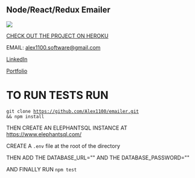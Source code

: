## Node/React/Redux Emailer
<img src="https://circleci.com/gh/Alex1100/emailer.png?style=shield&circle-token=bb3fd96873c7d0cd77012c94776fb58d124205f5" />

<a href="https://thawing-ravine-84995.herokuapp.com/">CHECK OUT THE PROJECT ON HEROKU</a>

EMAIL: alex1100.software@gmail.com

<a href="https://linkedin.com/in/alex1100">LinkedIn</a>

<a href="http://alex1100.software">Portfolio</a>


# TO RUN TESTS RUN 
<code>git clone https://github.com/Alex1100/emailer.git && npm install </code>

THEN CREATE AN ELEPHANTSQL INSTANCE AT <a href="https://www.elephantsql.com/">https://www.elephantsql.com/</a>

CREATE A <code>.env</code> file at the root of the directory

THEN ADD THE DATABASE_URL="<!ELEPHANTSQL URL HERE!>"
AND THE DATABASE_PASSWORD="<!DB INSTANCE PASSWORD!>"

AND FINALLY RUN <code>npm test</code>
